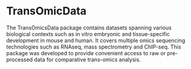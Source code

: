 # TransOmicData

The TransOmicsData package contains datasets spanning various biological contexts such as in vitro embryonic and tissue-specific development in mouse and human. It covers multiple omics sequencing technologies such as RNAseq, mass spectrometry and ChIP-seq. This package was developed to provide convenient access to raw or pre-processed data for comparative trans-omics analysis.
